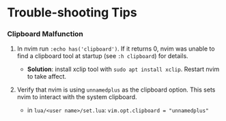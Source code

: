 # Trouble-shooting Tips

### Clipboard Malfunction

1. In nvim run `:echo has('clipboard')`. If it returns 0, nvim was unable to find a clipboard tool at startup (see `:h clipboard`) for details.
    * __Solution__: install xclip tool with `sudo apt install xclip`. Restart nvim to take affect.

2. Verify that nvim is using `unnamedplus` as the clipboard option. This sets nvim to interact with the system clipboard.
    * in `lua/<user name>/set.lua`: `vim.opt.clipboard = "unnamedplus"`
